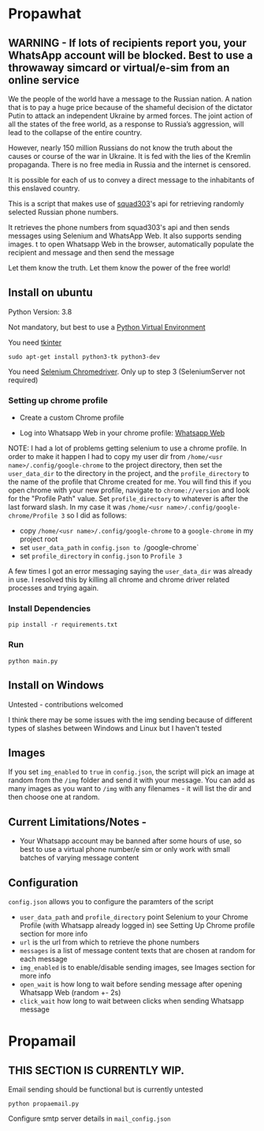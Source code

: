 # Propawhat


## WARNING - If lots of recipients report you, your WhatsApp account will be blocked. Best to use a throwaway simcard or virtual/e-sim from an online service

We the people of the world have a message to the Russian nation.
A nation that is to pay a huge price because of the shameful decision of the dictator Putin to attack an independent Ukraine by armed forces. The joint action of all the states of the free world, as a response to Russia’s aggression, will lead to the collapse of the entire country.

However, nearly 150 million Russians do not know the truth about the causes or course of the war in Ukraine. It is fed with the lies of the Kremlin propaganda. There is no free media in Russia and the internet is censored.

It is possible for each of us to convey a direct message to the inhabitants of this enslaved country.

This is a script that makes use of [squad303](https://twitter.com/squad3o3)'s api for retrieving randomly selected Russian phone numbers. 

It retrieves the phone numbers from squad303's api and then sends messages using Selenium and WhatsApp Web.
It also supports sending images.
t to open Whatsapp Web in the browser, automatically populate the recipient and message and then send the message


Let them know the truth. Let them know the power of the free world!

## Install on ubuntu
Python Version: 3.8

Not mandatory, but best to use a [Python Virtual Environment](https://docs.python.org/3.8/library/venv.html)

You need [tkinter](https://docs.python.org/3/library/tkinter.html)

`sudo apt-get install python3-tk python3-dev`

You need [Selenium Chromedriver](https://tecadmin.net/setup-selenium-chromedriver-on-ubuntu/). Only up to step 3 
(SeleniumServer not required)

### Setting up chrome profile
- Create a custom Chrome profile

- Log into Whatsapp Web in your chrome profile: [Whatsapp Web](https://web.whatsapp.com/)

NOTE: I had a lot of problems getting selenium to use a chrome profile. In order to make it happen I had to copy my user
dir from `/home/<usr name>/.config/google-chrome` to the project directory, then set the `user_data_dir` to the directory in
the project, and the `profile_directory` to the name of the profile that Chrome created for me. You will find this if you
open chrome with your new profile, navigate to `chrome://version` and look for the "Profile Path" value. Set `profile_directory`
to whatever is after the last forward slash. In my case it was `/home/<usr name>/.config/google-chrome/Profile 3` so I did as follows:
- copy `/home/<usr name>/.config/google-chrome` to a `google-chrome` in my project root
- set `user_data_path` in `config.json to `/google-chrome`
- set `profile_directory` in `config.json` to `Profile 3`

A few times I got an error messaging saying the `user_data_dir` was already in use. I resolved this by killing all chrome
and chrome driver related processes and trying again.

### Install Dependencies
`pip install -r requirements.txt`

### Run
`python main.py`

## Install on Windows
Untested - contributions welcomed

I think there may be some issues with the img sending because of different types of slashes between Windows and Linux but
I haven't tested

## Images
If you set `img_enabled` to `true` in `config.json`, the script will pick an image at random from the `/img` folder and send it with your message.
You can add as many images as you want to `/img` with any filenames - it will list the dir and then choose one at random.

## Current Limitations/Notes - 
- Your Whatsapp account may be banned after some hours of use, so best to use a virtual phone number/e sim or only work with small batches of varying message content

## Configuration
`config.json` allows you to configure the paramters of the script
- `user_data_path` and `profile_directory` point Selenium to your Chrome Profile (with Whatsapp already logged in)
see Setting Up Chrome profile section for more info
- `url` is the url from which to retrieve the phone numbers
- `messages` is a list of message content texts that are chosen at random for each message
- `img_enabled` is to enable/disable sending images, see Images section for more info
- `open_wait` is how long to wait before sending message after opening Whatsapp Web (random +- 2s)
- `click_wait` how long to wait between clicks when sending Whatsapp message

# Propamail
## THIS SECTION IS CURRENTLY WIP.
Email sending should be functional but is currently untested

`python propaemail.py`

Configure smtp server details in `mail_config.json`
